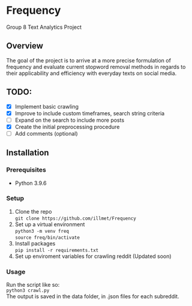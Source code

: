 # Frequency
Group 8 Text Analytics Project 
## Overview
The goal of the project is to arrive at a more precise formulation of frequency and evaluate current stopword removal methods in regards to their applicability and efficiency with everyday texts on social media.  

## TODO:
- [x] Implement basic crawling
- [x] Improve to include custom timeframes, search string criteria
- [ ] Expand on the search to include more posts
- [x] Create the initial preprocessing procedure
- [ ] Add comments (optional)

## Installation

### Prerequisites
- Python 3.9.6  

### Setup
1. Clone the repo  
```git clone https://github.com/illmet/Frequency```  
2. Set up a virtual environment  
```python3 -m venv freq```  
```source freq/bin/activate```  
3. Install packages  
   ```pip install -r requirements.txt```  
4. Set up enviroment variables for crawling reddit (Updated soon)

### Usage
Run the script like so:  
```python3 crawl.py```  
The output is saved in the data folder, in .json files for each subreddit.  
